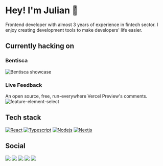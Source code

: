 # Hey! I'm Julian 🤙
Frontend developer with almost 3 years of experience in fintech sector. I enjoy creating development tools to make developers' life easier.

## Currently hacking on
### Bentisca
![Bentisca showcase](https://github.com/JulianKominovic/JulianKominovic/assets/70329467/54905d7b-a8d4-4a02-b2c9-c658e7962f75)

### Live Feedback
An open source, free, run-everywhere Vercel Preview's comments.
![feature-element-select](https://github.com/JulianKominovic/JulianKominovic/assets/70329467/85ef69df-bcb3-40e0-98a2-ab1a28e0f547)


## Tech stack
[![React](https://bentos.jkominovic.dev/api/v1/generic-card?icon=siReact&subtitle=Frontend&size=wide)](https://bentos.jkominovic.dev/api/v1/generic-card?icon=siReact&subtitle=Frontend&size=square)
[![Typescript](https://bentos.jkominovic.dev/api/v1/generic-card?icon=siTypescript&subtitle=Frontend&size=wide)](https://bentos.jkominovic.dev/api/v1/generic-card?icon=siTypescript&subtitle=Frontend&size=square)
[![Nodejs](https://bentos.jkominovic.dev/api/v1/generic-card?icon=sinodedotjs&subtitle=Backend&size=wide)](https://bentos.jkominovic.dev/api/v1/generic-card?icon=sinodedotjs&subtitle=Backend&size=square)
[![Nextjs](https://bentos.jkominovic.dev/api/v1/generic-card?icon=sinextdotjs&subtitle=Backend&size=wide)](https://bentos.jkominovic.dev/api/v1/generic-card?icon=sinextdotjs&subtitle=Backend&size=square)

## Social
[![](https://bentos.jkominovic.dev/api/v1/bento-cards?url=https%3A%2F%2Fgithub.com%2FJulianKominovic&size=square)](https://github.com/JulianKominovic)
[![](https://bentos.jkominovic.dev/api/v1/bento-cards?url=https%3A%2F%2Ftwitter.com%2Fjuliankominovic&size=square)](https://twitter.com/juliankominovic)
[![](https://bentos.jkominovic.dev/api/v1/bento-cards?url=https%3A%2F%2Fwww.linkedin.com%2Fin%2Fjkominovic%2F&size=square)](https://www.linkedin.com/in/jkominovic/)
[![](https://bentos.jkominovic.dev/api/v1/bento-cards?url=https%3A%2F%2Fdev.to%2Fjuliankominovic&size=square)](https://dev.to/juliankominovic)
[![](https://bentos.jkominovic.dev/api/v1/bento-cards?url=https%3A%2F%2Fread.cv%2Fjkominovic&size=square)](https://read.cv/jkominovic)
